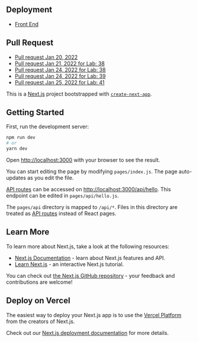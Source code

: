 ## Deployment
- [Front End](https://cookie-stand-admin-gold.vercel.app/)

## Pull Request
- [Pull request Jan 20, 2022](https://github.com/spamuelranek/cookie-stand-admin/pull/1)
- [Pull request Jan 21, 2022 for Lab: 38](https://github.com/spamuelranek/cookie-stand-admin/pull/3)
- [Pull request Jan 24, 2022 for Lab: 38](https://github.com/spamuelranek/cookie-stand-admin/pull/5)
- [Pull request Jan 24, 2022 for Lab: 39](https://github.com/spamuelranek/cookie-stand-admin/pull/4)
- [Pull request Jan 25, 2022 for Lab: 41]()




This is a [Next.js](https://nextjs.org/) project bootstrapped with [`create-next-app`](https://github.com/vercel/next.js/tree/canary/packages/create-next-app).

## Getting Started

First, run the development server:

```bash
npm run dev
# or
yarn dev
```

Open [http://localhost:3000](http://localhost:3000) with your browser to see the result.

You can start editing the page by modifying `pages/index.js`. The page auto-updates as you edit the file.

[API routes](https://nextjs.org/docs/api-routes/introduction) can be accessed on [http://localhost:3000/api/hello](http://localhost:3000/api/hello). This endpoint can be edited in `pages/api/hello.js`.

The `pages/api` directory is mapped to `/api/*`. Files in this directory are treated as [API routes](https://nextjs.org/docs/api-routes/introduction) instead of React pages.

## Learn More

To learn more about Next.js, take a look at the following resources:

- [Next.js Documentation](https://nextjs.org/docs) - learn about Next.js features and API.
- [Learn Next.js](https://nextjs.org/learn) - an interactive Next.js tutorial.

You can check out [the Next.js GitHub repository](https://github.com/vercel/next.js/) - your feedback and contributions are welcome!

## Deploy on Vercel

The easiest way to deploy your Next.js app is to use the [Vercel Platform](https://vercel.com/new?utm_medium=default-template&filter=next.js&utm_source=create-next-app&utm_campaign=create-next-app-readme) from the creators of Next.js.

Check out our [Next.js deployment documentation](https://nextjs.org/docs/deployment) for more details.
